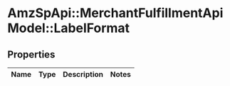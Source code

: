 # AmzSpApi::MerchantFulfillmentApiModel::LabelFormat

## Properties
Name | Type | Description | Notes
------------ | ------------- | ------------- | -------------

